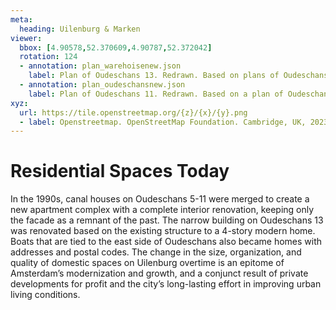 ```yaml
---
meta:
  heading: Uilenburg & Marken
viewer:
  bbox: [4.90578,52.370609,4.90787,52.372042]
  rotation: 124
  - annotation: plan_warehoisenew.json
    label: Plan of Oudeschans 13. Redrawn. Based on plans of Oudeschans 13, posed by Qualis.
  - annotation: plan_oudeschansnew.json
    label: Plan of Oudeschans 11. Redrawn. Based on a plan of Oudeschans 7D, posed by Funda. 
xyz:
  url: https://tile.openstreetmap.org/{z}/{x}/{y}.png
  - label: Openstreetmap. OpenStreetMap Foundation. Cambridge, UK, 2023. Accessed 6 October 2023.
---
```

# Residential Spaces Today
In the 1990s, canal houses on Oudeschans 5-11 were merged to create a new apartment complex with a complete interior renovation, keeping only the facade as a remnant of the past. The narrow building on Oudeschans 13 was renovated based on the existing structure to a 4-story modern home. Boats that are tied to the east side of Oudeschans also became homes with addresses and postal codes. The change in the size, organization, and quality of domestic spaces on Uilenburg overtime is an epitome of Amsterdam’s modernization and growth, and a conjunct result of private developments for profit and the city’s long-lasting effort in improving urban living conditions.
